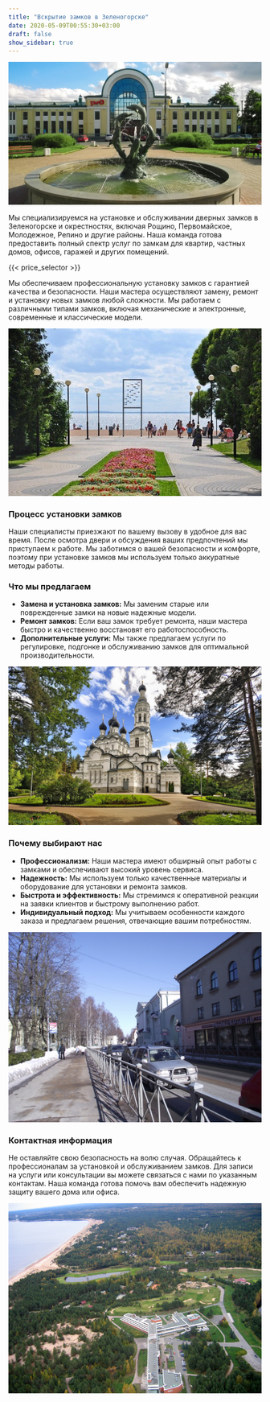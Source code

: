 ```yaml
---
title: "Вскрытие замков в Зеленогорске"
date: 2020-05-09T00:55:30+03:00
draft: false
show_sidebar: true
---
```


![Установка замков в Зеленогорске](Zelenogorsk1.jpg)

Мы специализируемся на установке и обслуживании дверных замков в Зеленогорске и окрестностях, включая Рощино, Первомайское, Молодежное, Репино и другие районы. Наша команда готова предоставить полный спектр услуг по замкам для квартир, частных домов, офисов, гаражей и других помещений.

{{< price_selector >}}

Мы обеспечиваем профессиональную установку замков с гарантией качества и безопасности. Наши мастера осуществляют замену, ремонт и установку новых замков любой сложности. Мы работаем с различными типами замков, включая механические и электронные, современные и классические модели.

![Установка замков в Зеленогорске](Zelenogorsk2.jpg)

### Процесс установки замков

Наши специалисты приезжают по вашему вызову в удобное для вас время. После осмотра двери и обсуждения ваших предпочтений мы приступаем к работе. Мы заботимся о вашей безопасности и комфорте, поэтому при установке замков мы используем только аккуратные методы работы.

### Что мы предлагаем

- **Замена и установка замков:** Мы заменим старые или поврежденные замки на новые надежные модели.
- **Ремонт замков:** Если ваш замок требует ремонта, наши мастера быстро и качественно восстановят его работоспособность.
- **Дополнительные услуги:** Мы также предлагаем услуги по регулировке, подгонке и обслуживанию замков для оптимальной производительности.

![Установка замков в Зеленогорске](Zelenogorsk3.jpg)

### Почему выбирают нас

- **Профессионализм:** Наши мастера имеют обширный опыт работы с замками и обеспечивают высокий уровень сервиса.
- **Надежность:** Мы используем только качественные материалы и оборудование для установки и ремонта замков.
- **Быстрота и эффективность:** Мы стремимся к оперативной реакции на заявки клиентов и быстрому выполнению работ.
- **Индивидуальный подход:** Мы учитываем особенности каждого заказа и предлагаем решения, отвечающие вашим потребностям.

![Установка замков в Зеленогорске](Zelenogorsk4.jpg)

### Контактная информация

Не оставляйте свою безопасность на волю случая. Обращайтесь к профессионалам за установкой и обслуживанием замков. Для записи на услуги или консультации вы можете связаться с нами по указанным контактам. Наша команда готова помочь вам обеспечить надежную защиту вашего дома или офиса.

![Установка замков в Зеленогорске](Zelenogorsk5.jpg)